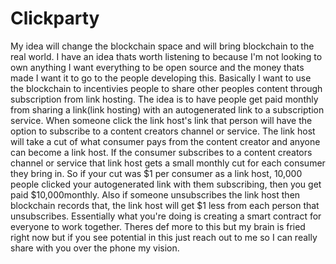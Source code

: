# Clickparty
My idea will change the blockchain space and will bring blockchain to the real world.
I have an idea thats worth listening to because I'm not looking to own anything I want everything to be open source and the money thats made I want it to go to the people developing this. 
Basically I want to use the blockchain to incentivies people to share other peoples content through subscription from link hosting. The idea is to have people get paid monthly from sharing a link(link hosting) with an autogenerated link to a subscription service. When someone click the link host's link that person will have the option to subscribe to a content creators channel or service. The link host will take a cut of what consumer pays from the content creator and anyone can become a link host.  If the consumer subscribes to a content creators channel or service that link host gets a small monthly cut for each consumer they bring in. So if your cut was $1 per consumer as a link host, 10,000 people clicked your autogenerated link with them subscribing, then you get paid $10,000monthly. Also if someone unsubscribes the link host then blockchain records that, the link host will get $1 less from each person that unsubscribes. Essentially what you're doing is creating a smart contract for everyone to work together. Theres def more to this but my brain is fried right now but if you see potential in this just reach out to me so I can really share with you over the phone my vision.
